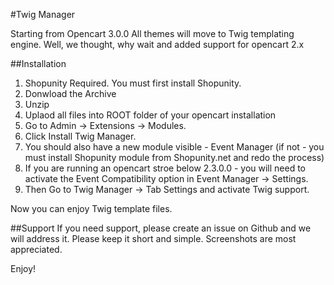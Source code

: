 #Twig Manager

Starting from Opencart 3.0.0 All themes will move to Twig templating engine. Well, we thought, why wait and added support for opencart 2.x

##Installation
1. Shopunity Required. You must first install Shopunity.
2. Donwload the Archive
3. Unzip 
4. Uplaod all files into ROOT folder of your opencart installation
5. Go to Admin -> Extensions -> Modules. 
6. Click Install Twig Manager.
7. You should also have a new module visible - Event Manager (if not - you must install Shopunity module from Shopunity.net and redo the process)
8. If you are running an opencart stroe below 2.3.0.0 - you will need to activate the Event Compatibility option in Event Manager -> Settings.
9. Then Go to Twig Manager -> Tab Settings and activate Twig support.


Now you can enjoy Twig template files. 

##Support
If you need support, please create an issue on Github and we will address it. Please keep it short and simple. Screenshots are most appreciated.

Enjoy!  